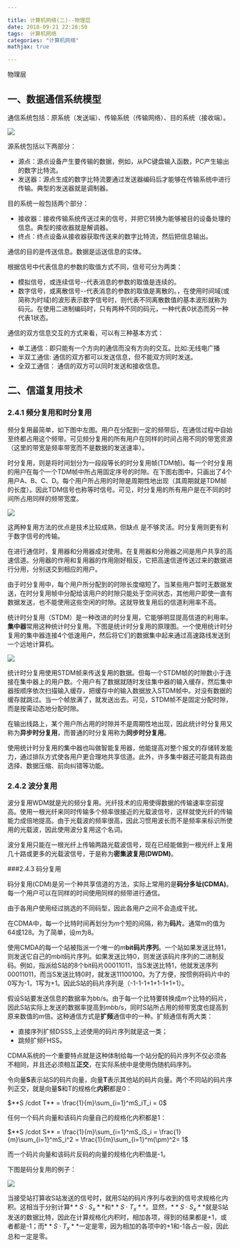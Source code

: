 ```yaml
---

title: 计算机网络(二)--物理层
date: 2018-09-21 22:28:50
tags:  计算机网络
categories: "计算机网络"
mathjax: true

---
```


物理层<!--more-->

## 一、数据通信系统模型

通信系统包括：原系统（发送端）、传输系统（传输网络）、目的系统（接收端）。

![](https://i.imgur.com/V3VaV6o.jpg)

源系统包括以下两部分：

- 源点：源点设备产生要传输的数据，例如，从PC键盘输入函数，PC产生输出的数字比特流。
- 发送器：源点生成的数字比特流要通过发送器编码后才能够在传输系统中进行传输。典型的发送器就是调制器。

目的系统一般包括两个部分：

- 接收器：接收传输系统传送过来的信号，并把它转换为能够被目的设备处理的信息。典型的接收器就是解调器。
- 终点：终点设备从接收器获取传送来的数字比特流，然后把信息输出。

通信的目的是传送信息。数据是运送信息的实体。

根据信号中代表信息的参数的取值方式不同，信号可分为两类：

- 模拟信号，或连续信号--代表消息的参数的取值是连续的。
- 数字信号，或离散信号--代表消息的参数的取值是离散的。，在使用时间域(或简称为时域)的波形表示数字信号时，则代表不同离散数值的基本波形就称为码元。在使用二进制编码时，只有两种不同的码元，一种代表0状态而另一种代表1状态。


通信的双方信息交互的方式来看，可以有三种基本方式：

- 单工通信：即只能有一个方向的通信而没有方向的交互。比如:无线电广播
- 半双工通信: 通信的双方都可以发送信息，但不能双方同时发送。
- 全双工通信： 通信的双方可以同时发送和接收信息。


## 二、信道复用技术

### 2.4.1 频分复用和时分复用

频分复用最简单，如下图中左图。用户在分配到一定的频带后，在通信过程中自始至终都占用这个频带。可见频分复用的所有用户在同样的时间占用不同的带宽资源（这里的带宽是频率带宽而不是数据的发送速率）。

时分复用，则是将时间划分为一段段等长的时分复用帧(TDM帧)。每一个时分复用的用户在每个一个TDM帧中所占用固定序号的时隙。在下图右图中，只画出了4个用户A、B、C、D。每个用户所占用的时隙是周期性地出现（其周期就是TDM帧的长度）。因此TDM信号也称等时信号。可见，时分复用的所有用户是在不同的时间所占用同样的频带宽度。

![](https://i.imgur.com/CfMg3FV.jpg)

这两种复用方法的优点是技术比较成熟，但缺点 是不够灵活。时分复用则更有利于数字信号的传输。

在进行通信时，复用器和分用器成对使用。在复用器和分用器之间是用户共享的高速信道。分用器的作用和复用器的作用刚好相反，它把高速信道传送过来的数据进行分用，分别送交到相应的用户。

由于时分复用中，每个用户所分配到的时隙长度缩短了。当某些用户暂时无数据发送，在时分复用帧中分配给该用户的时隙只能处于空间状态，其他用户即使一直有数据发送，也不能使用这些空闲的时隙。这就导致复用后的信道利用率不高。

统计时分复用（STDM）是一种改进的时分复用，它能够明显提高信道的利用率。**集中器**常用这种统计时分复用。下图是统计时分复用的原理图。一个使用统计时分复用的集中器连接4个低速用户，然后将它们的数据集中起来通过高速路线发送到一个远地计算机。

![](https://i.imgur.com/j2La0bt.jpg)


统计时分复用使用STDM帧来传送复用的数据。但每一个STDM帧的时隙数小于连接在集中器上的用户数。个用户有了数据就随时发往集中器的输入缓存，然后集中器按顺序依次扫描输入缓存，把缓存中的输入数据放入STDM帧中。对没有数据的缓存就跳过。当一个帧放满了，就发送出去。可见，STDM帧不是固定分配时隙，而是按需动态地分配时隙。

在输出线路上，某个用户所占用的时隙并不是周期性地出现，因此统计时分复用又称为**异步时分复用**，而普通的时分复用称为**同步时分复用**。

使用统计时分复用的集中器也叫做智能复用器，他能提高对整个报文的存储转发能力，通过排队方式使各用户更合理地共享信道。此外，许多集中器还可能具有路由选择、数据压缩、前向纠错等功能。

### 2.4.2 波分复用

波分复用WDM就是光的频分复用。光纤技术的应用使得数据的传输速率空前提高。使用一根光纤来同时传输多个频率很接近的光载波信号，这样就使光纤的传输能力成倍地提高。由于光载波的频率很高，因此习惯用波长而不是频率来标识所使用的光载波，因此使用波分复用这个名词。

波分复用只能在一根光纤上传输两路光载波信号，现在已经能做到一根光纤上复用几十路或更多的光载波信号，于是称为**密集波复用(DWDM)**。


###2.4.3 码分复用

码分复用(CDM)是另一个种共享信道的方法，实际上常用的是**码分多址(CDMA)**。每一个用户可以在同样的时间使用同样的频带进行通信。

由于各用户使用经过挑选的不同码型，因此各用户之间不会造成干扰。

在CDMA中，每一个比特时间再划分为$m$个短的间隔，称为**码片**。通常$m$的值为64或128。为了简单，设$m$为8。

使用CMDA的每一个站被指派一个唯一的$m$**bit码片序列**。一个站如果发送比特1，则发送它自己的$m$bit码片序列。如果发送比特0，则发送该码片序列的二进制反码。例如，指派给S站的8个bit码片00011011，当S发送比特1，他就发送序列00011011，而当S发送比特0时，就发送11100100。为了方便，按惯例将码片中的0写为-1，1写为+1。因此S站的码片序列是（-1-1-1+1+1-1+1+1）。

假设S站要发送信息的数据率为$b$b/s。由于每一个比特要转换成$m$个比特的码片，因此S站实际上发送的数据率提高到$mb$b/s，同时S站所占用的频带宽度也提高到原来数值的$m$倍。这种通信方式是**扩频**通信中的一种。扩频通信有两大类：

- 直接序列扩频DSSS,上述使用的码片序列就是这一类；
- 跳频扩频FHSS。

CDMA系统的一个重要特点就是这种体制给每一个站分配的码片序列不仅必须各不相同，并且还必须相互**正交**，在实际系统中是使用伪随机码序列。

令向量**S**表示站S的码片向量，向量**T**表示其他站的码片向量。两个不同站的码片序列正交，就是向量**S**和T的规格化**内积**都是0：

$**S /cdot T** = \frac{1}{m}\sum_{i=1}^mS_iT_i = 0$

任何一个码片向量和该码片向量自己的规格化内积都是1：

$**S /cdot S** = \frac{1}{m}\sum_{i=1}^mS_iS_i =  \frac{1}{m}\sum_{i=1}^mS_i^2 =  \frac{1}{m}\sum_{i=1}^m(\pm)^2=  1$

而一个码片向量和该码片反码的向量的规格化内积值是-1。

下图是码分复用的例子：

![](https://i.imgur.com/OgO0GSa.jpg)

当接受站打算收S站发送的信号时，就用S站的码片序列与收到的信号求规格化内积。这相当于分别计算$**S \cdot S_x**$和$**S \cdot T_x**$。显然，$**S \cdot S_x**$就是S站发送的数据比特，因此在计算规格化内积时，相加各项，得到的结果都是+1，或者都是-1；而$**S \cdot T_x**$一定是零，因为相加的各项中的+1和-1各占一般，因此总和一定是零。

